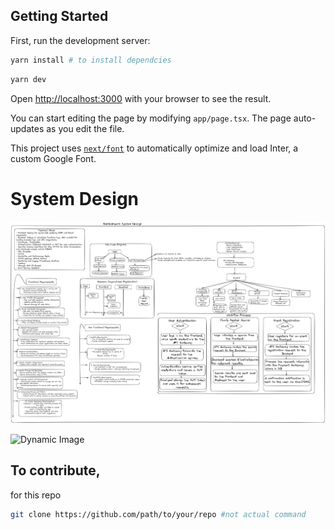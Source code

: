 ## Getting Started

First, run the development server:

```bash
yarn install # to install dependcies
```
```bash
yarn dev
```

Open [http://localhost:3000](http://localhost:3000) with your browser to see the result.

You can start editing the page by modifying `app/page.tsx`. The page auto-updates as you edit the file.

This project uses [`next/font`](https://nextjs.org/docs/basic-features/font-optimization) to automatically optimize and load Inter, a custom Google Font.

# System Design

![Image](images/light.png)

![Dynamic Image](PLACEHOLDER_IMAGE_PATH)

## To contribute,
 for this repo
```bash
git clone https://github.com/path/to/your/repo #not actual command

```
